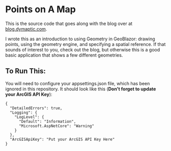 # Points on A Map

This is the source code that goes along with the blog over
at [blog.dymaptic.com](https://blog.dymaptic.com/how-to-put-points-on-a-map-an-introduction-to-geometry-in-geoblazor).

I wrote this as an introduction to using Geometry in GeoBlazor: drawing points, using the geometry engine, and
specifying a spatial reference.
If that sounds of interest to you, check out the blog, but otherwise this is a good basic application that shows a few
different geometries.

## To Run This:

You will need to configure your appsettings.json file, which has been ignored in this repository. It should look like
this (**Don't forget to update your ArcGIS API Key**):

```
{
  "DetailedErrors": true,
  "Logging": {
    "LogLevel": {
      "Default": "Information",
      "Microsoft.AspNetCore": "Warning"
    }
  },
  "ArcGISApiKey": "Put your ArcGIS API Key Here"
}

```